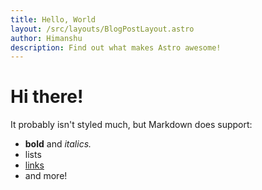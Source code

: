 ```yaml
---
title: Hello, World
layout: /src/layouts/BlogPostLayout.astro
author: Himanshu
description: Find out what makes Astro awesome!
---
```


# Hi there!

It probably isn't styled much, but Markdown does support:
- **bold** and _italics._
- lists
- [links](https://astro.build)
- and more!
